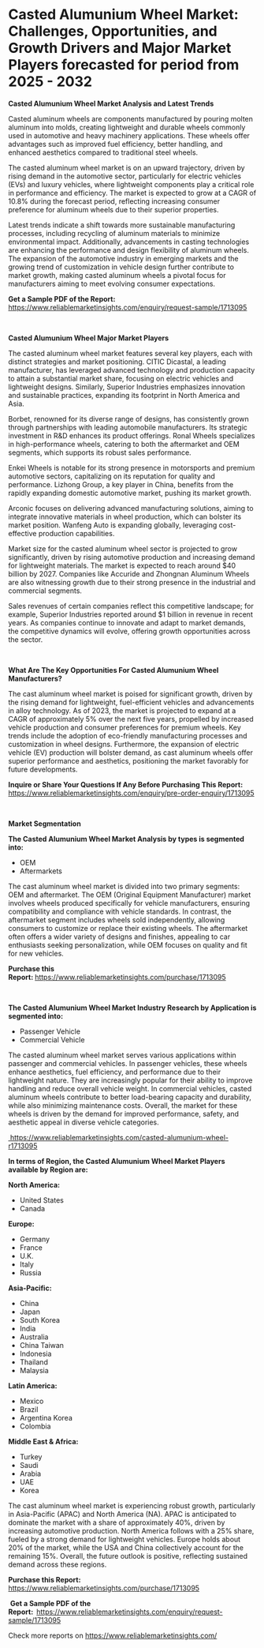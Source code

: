 <p><h1>Casted Alumunium Wheel Market: Challenges, Opportunities, and Growth Drivers and Major Market Players forecasted for period from 2025 - 2032</h1></p><p><strong>Casted Alumunium Wheel Market Analysis and Latest Trends</strong></p>
<p><p>Casted aluminum wheels are components manufactured by pouring molten aluminum into molds, creating lightweight and durable wheels commonly used in automotive and heavy machinery applications. These wheels offer advantages such as improved fuel efficiency, better handling, and enhanced aesthetics compared to traditional steel wheels. </p><p>The casted aluminum wheel market is on an upward trajectory, driven by rising demand in the automotive sector, particularly for electric vehicles (EVs) and luxury vehicles, where lightweight components play a critical role in performance and efficiency. The market is expected to grow at a CAGR of 10.8% during the forecast period, reflecting increasing consumer preference for aluminum wheels due to their superior properties. </p><p>Latest trends indicate a shift towards more sustainable manufacturing processes, including recycling of aluminum materials to minimize environmental impact. Additionally, advancements in casting technologies are enhancing the performance and design flexibility of aluminum wheels. The expansion of the automotive industry in emerging markets and the growing trend of customization in vehicle design further contribute to market growth, making casted aluminum wheels a pivotal focus for manufacturers aiming to meet evolving consumer expectations.</p></p>
<p><strong>Get a Sample PDF of the Report:&nbsp;</strong> <a href="https://www.reliablemarketinsights.com/enquiry/request-sample/1713095?utm_campaign=2117&utm_medium=2&utm_source=Github&utm_content=ia&utm_term=28032025&utm_id=casted-alumunium-wheel">https://www.reliablemarketinsights.com/enquiry/request-sample/1713095</a></p>
<p>&nbsp;</p>
<p><strong>Casted Alumunium Wheel Major Market Players</strong></p>
<p><p>The casted aluminum wheel market features several key players, each with distinct strategies and market positioning. CITIC Dicastal, a leading manufacturer, has leveraged advanced technology and production capacity to attain a substantial market share, focusing on electric vehicles and lightweight designs. Similarly, Superior Industries emphasizes innovation and sustainable practices, expanding its footprint in North America and Asia.</p><p>Borbet, renowned for its diverse range of designs, has consistently grown through partnerships with leading automobile manufacturers. Its strategic investment in R&D enhances its product offerings. Ronal Wheels specializes in high-performance wheels, catering to both the aftermarket and OEM segments, which supports its robust sales performance.</p><p>Enkei Wheels is notable for its strong presence in motorsports and premium automotive sectors, capitalizing on its reputation for quality and performance. Lizhong Group, a key player in China, benefits from the rapidly expanding domestic automotive market, pushing its market growth.</p><p>Arconic focuses on delivering advanced manufacturing solutions, aiming to integrate innovative materials in wheel production, which can bolster its market position. Wanfeng Auto is expanding globally, leveraging cost-effective production capabilities.</p><p>Market size for the casted aluminum wheel sector is projected to grow significantly, driven by rising automotive production and increasing demand for lightweight materials. The market is expected to reach around $40 billion by 2027. Companies like Accuride and Zhongnan Aluminum Wheels are also witnessing growth due to their strong presence in the industrial and commercial segments.</p><p>Sales revenues of certain companies reflect this competitive landscape; for example, Superior Industries reported around $1 billion in revenue in recent years. As companies continue to innovate and adapt to market demands, the competitive dynamics will evolve, offering growth opportunities across the sector.</p></p>
<p>&nbsp;</p>
<p><strong>What Are The Key Opportunities For Casted Alumunium Wheel Manufacturers?</strong></p>
<p><p>The cast aluminum wheel market is poised for significant growth, driven by the rising demand for lightweight, fuel-efficient vehicles and advancements in alloy technology. As of 2023, the market is projected to expand at a CAGR of approximately 5% over the next five years, propelled by increased vehicle production and consumer preferences for premium wheels. Key trends include the adoption of eco-friendly manufacturing processes and customization in wheel designs. Furthermore, the expansion of electric vehicle (EV) production will bolster demand, as cast aluminum wheels offer superior performance and aesthetics, positioning the market favorably for future developments.</p></p>
<p><strong>Inquire or Share Your Questions If Any Before Purchasing This Report:</strong> <a href="https://www.reliablemarketinsights.com/enquiry/pre-order-enquiry/1713095?utm_campaign=2117&utm_medium=2&utm_source=Github&utm_content=ia&utm_term=28032025&utm_id=casted-alumunium-wheel">https://www.reliablemarketinsights.com/enquiry/pre-order-enquiry/1713095</a></p>
<p>&nbsp;</p>
<p><strong>Market Segmentation</strong></p>
<p><strong>The Casted Alumunium Wheel Market Analysis by types is segmented into:</strong></p>
<p><ul><li>OEM</li><li>Aftermarkets</li></ul></p>
<p><p>The cast aluminum wheel market is divided into two primary segments: OEM and aftermarket. The OEM (Original Equipment Manufacturer) market involves wheels produced specifically for vehicle manufacturers, ensuring compatibility and compliance with vehicle standards. In contrast, the aftermarket segment includes wheels sold independently, allowing consumers to customize or replace their existing wheels. The aftermarket often offers a wider variety of designs and finishes, appealing to car enthusiasts seeking personalization, while OEM focuses on quality and fit for new vehicles.</p></p>
<p><strong>Purchase this Report:&nbsp;</strong><a href="https://www.reliablemarketinsights.com/purchase/1713095?utm_campaign=2117&utm_medium=2&utm_source=Github&utm_content=ia&utm_term=28032025&utm_id=casted-alumunium-wheel">https://www.reliablemarketinsights.com/purchase/1713095</a></p>
<p>&nbsp;</p>
<p><strong>The Casted Alumunium Wheel Market Industry Research by Application is segmented into:</strong></p>
<p><ul><li>Passenger Vehicle</li><li>Commercial Vehicle</li></ul></p>
<p><p>The casted aluminum wheel market serves various applications within passenger and commercial vehicles. In passenger vehicles, these wheels enhance aesthetics, fuel efficiency, and performance due to their lightweight nature. They are increasingly popular for their ability to improve handling and reduce overall vehicle weight. In commercial vehicles, casted aluminum wheels contribute to better load-bearing capacity and durability, while also minimizing maintenance costs. Overall, the market for these wheels is driven by the demand for improved performance, safety, and aesthetic appeal in diverse vehicle categories.</p></p>
<p><a href="https://www.reliablemarketinsights.com/casted-alumunium-wheel-r1713095?utm_campaign=2117&utm_medium=2&utm_source=Github&utm_content=ia&utm_term=28032025&utm_id=casted-alumunium-wheel">&nbsp;https://www.reliablemarketinsights.com/casted-alumunium-wheel-r1713095</a></p>
<p><strong>In terms of Region, the Casted Alumunium Wheel Market Players available by Region are:</strong></p>
<p>
    <p> <strong> North America: </strong>
        <ul>
            <li>United States</li>
            <li>Canada</li>
        </ul>
        </p> 
    <p> <strong> Europe: </strong>
        <ul>
            <li>Germany</li>
            <li>France</li>
            <li>U.K.</li>
            <li>Italy</li>
            <li>Russia</li>
        </ul>
        </p> 
    <p> <strong> Asia-Pacific: </strong>
        <ul>
            <li>China</li>
            <li>Japan</li>
            <li>South Korea</li>
            <li>India</li>
            <li>Australia</li>
            <li>China Taiwan</li>
            <li>Indonesia</li>
            <li>Thailand</li>
            <li>Malaysia</li>
        </ul>
        </p> 
    <p> <strong> Latin America: </strong>
        <ul>
            <li>Mexico</li>
            <li>Brazil</li>
            <li>Argentina Korea</li>
            <li>Colombia</li>
        </ul>
        </p> 
    <p> <strong> Middle East & Africa: </strong>
        <ul>
            <li>Turkey</li>
            <li>Saudi</li>
            <li>Arabia</li>
            <li>UAE</li>
            <li>Korea</li>
        </ul>
    </p>
    </p>
<p><p>The cast aluminum wheel market is experiencing robust growth, particularly in Asia-Pacific (APAC) and North America (NA). APAC is anticipated to dominate the market with a share of approximately 40%, driven by increasing automotive production. North America follows with a 25% share, fueled by a strong demand for lightweight vehicles. Europe holds about 20% of the market, while the USA and China collectively account for the remaining 15%. Overall, the future outlook is positive, reflecting sustained demand across these regions.</p></p>
<p><strong>Purchase this Report: </strong><a href="https://www.reliablemarketinsights.com/purchase/1713095?utm_campaign=2117&utm_medium=2&utm_source=Github&utm_content=ia&utm_term=28032025&utm_id=casted-alumunium-wheel">https://www.reliablemarketinsights.com/purchase/1713095</a></p>
<p>&nbsp;<strong>Get a Sample PDF of the Report:&nbsp;&nbsp;</strong><a href="https://www.reliablemarketinsights.com/enquiry/request-sample/1713095?utm_campaign=2117&utm_medium=2&utm_source=Github&utm_content=ia&utm_term=28032025&utm_id=casted-alumunium-wheel">https://www.reliablemarketinsights.com/enquiry/request-sample/1713095</a></p>
<p><strong></strong></p>
<p>Check more reports on <a href="https://www.reliablemarketinsights.com/?utm_campaign=2117&utm_medium=2&utm_source=Github&utm_content=ia&utm_term=28032025&utm_id=casted-alumunium-wheel">https://www.reliablemarketinsights.com/</a></p>